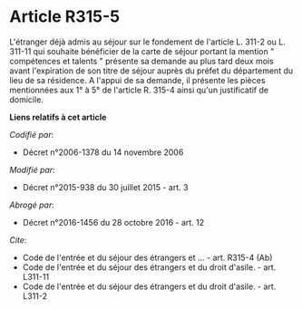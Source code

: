 # Article R315-5

L'étranger déjà admis au séjour sur le fondement de l'article L. 311-2 ou L. 311-11 qui souhaite bénéficier de la carte de
séjour portant la mention " compétences et talents " présente sa demande au plus tard deux mois avant l'expiration de son
titre de séjour auprès du préfet du département du lieu de sa résidence. A l'appui de sa demande, il présente les pièces
mentionnées aux 1° à 5° de l'article R. 315-4 ainsi qu'un justificatif de domicile.

**Liens relatifs à cet article**

_Codifié par_:

  - Décret n°2006-1378 du 14 novembre 2006

_Modifié par_:

  - Décret n°2015-938 du 30 juillet 2015 - art. 3

_Abrogé par_:

  - Décret n°2016-1456 du 28 octobre 2016 - art. 12

_Cite_:

  - Code de l'entrée et du séjour des étrangers et ... - art. R315-4 (Ab)
  - Code de l'entrée et du séjour des étrangers et du droit d'asile. - art. L311-11
  - Code de l'entrée et du séjour des étrangers et du droit d'asile. - art. L311-2
